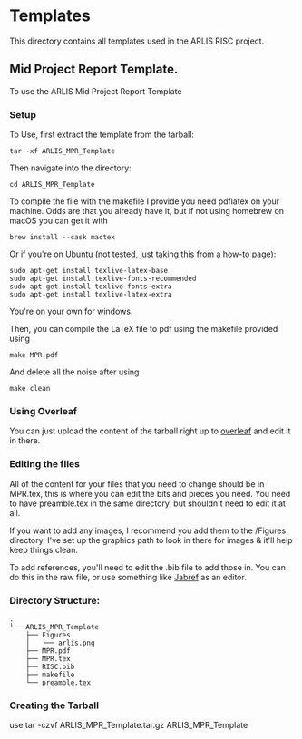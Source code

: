 # Templates
This directory contains all templates used in the ARLIS RISC project. 

## Mid Project Report Template. 
To use the ARLIS Mid Project Report Template

### Setup

To Use, first extract the template from the tarball: 

    tar -xf ARLIS_MPR_Template

Then navigate into the directory: 

    cd ARLIS_MPR_Template

To compile the file with the makefile I provide you need pdflatex on your machine. Odds are that you already have it, but if not using homebrew on macOS you can get it with 

    brew install --cask mactex

Or if you're on Ubuntu (not tested, just taking this from a how-to page): 

    sudo apt-get install texlive-latex-base
    sudo apt-get install texlive-fonts-recommended
    sudo apt-get install texlive-fonts-extra
    sudo apt-get install texlive-latex-extra

You're on your own for windows. 

Then, you can compile the LaTeX file to pdf using the makefile provided using

    make MPR.pdf

And delete all the noise after using 

    make clean

### Using Overleaf
You can just upload the content of the tarball right up to [overleaf](https://www.overleaf.com/) and edit it in there. 

### Editing the files
All of the content for your files that you need to change should be in MPR.tex, this is where you can edit the bits and pieces you need. You need to have preamble.tex in the same directory, but shouldn't need to edit it at all. 

If you want to add any images, I recommend you add them to the /Figures directory. I've set up the graphics path to look in there for images & it'll help keep things clean. 

To add references, you'll need to edit the .bib file to add those in. You can do this in the raw file, or use something like [Jabref](https://www.jabref.org/) as an editor. 


### Directory Structure:
```
.
└── ARLIS_MPR_Template
    ├── Figures
    │   └── arlis.png
    ├── MPR.pdf
    ├── MPR.tex
    ├── RISC.bib
    ├── makefile
    └── preamble.tex
```

### Creating the Tarball
use
    tar -czvf ARLIS_MPR_Template.tar.gz ARLIS_MPR_Template